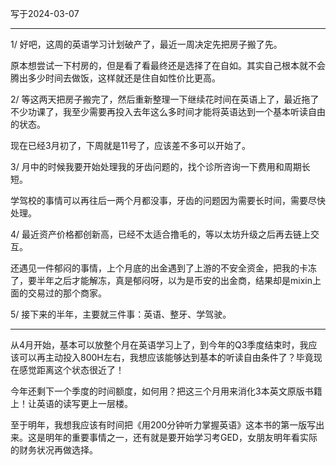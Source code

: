 写于2024-03-07

----- 

1/  好吧，这周的英语学习计划破产了，最近一周决定先把房子搬了先。

原本想尝试一下村房的，但是看了看最终还是选择了在自如。其实自己根本就不会腾出多少时间去做饭，这样就还是住自如性价比更高。

2/ 等这两天把房子搬完了，然后重新整理一下继续花时间在英语上了，最近拖了不少功课了，我至少需要再投入去年这么多时间才能将英语达到一个基本听读自由的状态。

现在已经3月初了，下周就是11号了，应该差不多可以开始了。

3/ 月中的时候我要开始处理我的牙齿问题的，找个诊所咨询一下费用和周期长短。

学驾校的事情可以再往后一两个月都没事，牙齿的问题因为需要长时间，需要尽快处理。

4/ 最近资产价格都创新高，已经不太适合撸毛的，等以太坊升级之后再去链上交互。

还遇见一件郁闷的事情，上个月底的出金遇到了上游的不安全资金，把我的卡冻了，要半年之后才能解冻，真是郁闷呀，以为是币安的出金商，结果却是mixin上面的交易过的那个商家。

5/ 接下来的半年，主要就三件事：英语、整牙、学驾驶。


-----

从4月开始，基本可以放整个月在英语学习上了，到今年的Q3季度结束时，我应该可以再主动投入800H左右，我想应该能够达到基本的听读自由条件了？毕竟现在感觉距离这个状态很近了！

今年还剩下一个季度的时间额度，如何用？把这三个月用来消化3本英文原版书籍上！让英语的读写更上一层楼。

至于明年，我想我应该有时间把《用200分钟听力掌握英语》这本书的第一版写出来。这是明年的重要事情之一，还有就是要开始学习考GED，女朋友明年看实际的财务状况再做选择。
